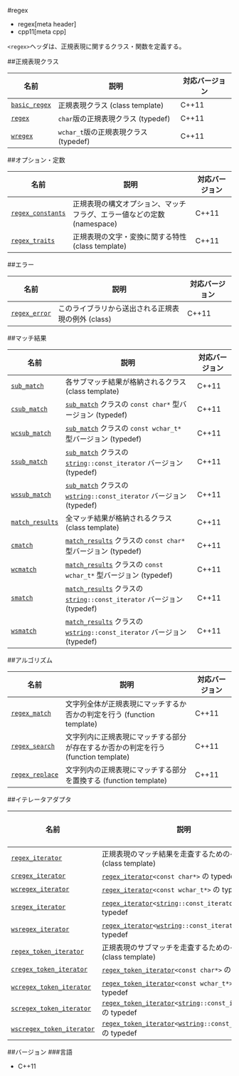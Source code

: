 #regex
* regex[meta header]
* cpp11[meta cpp]

`<regex>`ヘッダは、正規表現に関するクラス・関数を定義する。

##正規表現クラス

| 名前                                    | 説明                                  | 対応バージョン |
|-----------------------------------------|---------------------------------------|----------------|
| [`basic_regex`](regex/basic_regex.md) | 正規表現クラス (class template)       | C++11          |
| [`regex`](regex/basic_regex.md)       | `char`版の正規表現クラス (typedef)    | C++11          |
| [`wregex`](regex/basic_regex.md)      | `wchar_t`版の正規表現クラス (typedef) | C++11          |


##オプション・定数

| 名前              | 説明                                  | 対応バージョン |
|-------------------|---------------------------------------|-------|
| [`regex_constants`](regex/regex_constants.md) | 正規表現の構文オプション、マッチフラグ、エラー値などの定数 (namespace) | C++11 |
| [`regex_traits`](regex/regex_traits.md)       | 正規表現の文字・変換に関する特性 (class template)                      | C++11 |


##エラー

| 名前              | 説明                                               | 対応バージョン |
|-------------------|----------------------------------------------------|-------|
| [`regex_error`](regex/regex_error.md) | このライブラリから送出される正規表現の例外 (class) | C++11 |


##マッチ結果

| 名前                                      | 説明                                                                                                                                     | 対応バージョン |
|-------------------------------------------|------------------------------------------------------------------------------------------------------------------------------------------|----------------|
| [`sub_match`](regex/sub_match.md)         | 各サブマッチ結果が格納されるクラス (class template)                                                                                      | C++11          |
| [`csub_match`](regex/sub_match.md)        | [`sub_match`](regex/sub_match.md) クラスの `const char*` 型バージョン (typedef)                                                          | C++11          |
| [`wcsub_match`](regex/sub_match.md)       | [`sub_match`](regex/sub_match.md) クラスの `const wchar_t*` 型バージョン (typedef)                                                       | C++11          |
| [`ssub_match`](regex/sub_match.md)        | [`sub_match`](regex/sub_match.md) クラスの [`string`](/reference/string/basic_string.md)`::const_iterator` バージョン (typedef)          | C++11          |
| [`wssub_match`](regex/sub_match.md)       | [`sub_match`](regex/sub_match.md) クラスの [`wstring`](/reference/string/basic_string.md)`::const_iterator` バージョン (typedef)         | C++11          |
| [`match_results`](regex/match_results.md) | 全マッチ結果が格納されるクラス (class template)                                                                                          | C++11          |
| [`cmatch`](regex/match_results.md)        | [`match_results`](regex/match_results.md) クラスの `const char*` 型バージョン (typedef)                                                  | C++11          |
| [`wcmatch`](regex/match_results.md)       | [`match_results`](regex/match_results.md) クラスの `const wchar_t*` 型バージョン (typedef)                                               | C++11          |
| [`smatch`](regex/match_results.md)        | [`match_results`](regex/match_results.md) クラスの [`string`](/reference/string/basic_string.md)`::const_iterator` バージョン (typedef)  | C++11          |
| [`wsmatch`](regex/match_results.md)       | [`match_results`](regex/match_results.md) クラスの [`wstring`](/reference/string/basic_string.md)`::const_iterator` バージョン (typedef) | C++11          |


##アルゴリズム

| 名前                                      | 説明                                                                               | 対応バージョン |
|-------------------------------------------|------------------------------------------------------------------------------------|----------------|
| [`regex_match`](regex/regex_match.md)     | 文字列全体が正規表現にマッチするか否かの判定を行う (function template)             | C++11          |
| [`regex_search`](regex/regex_search.md)   | 文字列内に正規表現にマッチする部分が存在するか否かの判定を行う (function template) | C++11          |
| [`regex_replace`](regex/regex_replace.md) | 文字列内の正規表現にマッチする部分を置換する (function template)                   | C++11          |


##イテレータアダプタ

| 名前                                                       | 説明                                                                                                                                   | 対応バージョン |
|------------------------------------------------------------|----------------------------------------------------------------------------------------------------------------------------------------|----------------|
| [`regex_iterator`](regex/regex_iterator.md)                | 正規表現のマッチ結果を走査するためのイテレータ (class template)                                                                        | C++11          |
| [`cregex_iterator`](regex/regex_iterator.md)               | [`regex_iterator`](regex/regex_iterator.md)`<const char*>` の typedef                                                                  | C++11          |
| [`wcregex_iterator`](regex/regex_iterator.md)              | [`regex_iterator`](regex/regex_iterator.md)`<const wchar_t*>` の typedef                                                               | C++11          |
| [`sregex_iterator`](regex/regex_iterator.md)               | [`regex_iterator`](regex/regex_iterator.md)`<`[`string`](/reference/string/basic_string.md)`::const_iterator>` の typedef              | C++11          |
| [`wsregex_iterator`](regex/regex_iterator.md)              | [`regex_iterator`](regex/regex_iterator.md)`<`[`wstring`](/reference/string/basic_string.md)`::const_iterator>` の typedef             | C++11          |
| [`regex_token_iterator`](regex/regex_token_iterator.md)    | 正規表現のサブマッチを走査するためのイテレータ (class template)                                                                        | C++11          |
| [`cregex_token_iterator`](regex/regex_token_iterator.md)   | [`regex_token_iterator`](regex/regex_token_iterator.md)`<const char*>` の typedef                                                      | C++11          |
| [`wcregex_token_iterator`](regex/regex_token_iterator.md)  | [`regex_token_iterator`](regex/regex_token_iterator.md)`<const wchar_t*>` の typedef                                                   | C++11          |
| [`scregex_token_iterator`](regex/regex_token_iterator.md)  | [`regex_token_iterator`](regex/regex_token_iterator.md)`<`[`string`](/reference/string/basic_string.md)`::const_iterator>` の typedef  | C++11          |
| [`wscregex_token_iterator`](regex/regex_token_iterator.md) | [`regex_token_iterator`](regex/regex_token_iterator.md)`<`[`wstring`](/reference/string/basic_string.md)`::const_iterator>` の typedef | C++11          |


##バージョン
###言語
- C++11
